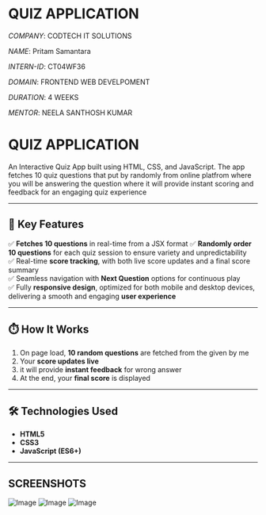 # QUIZ APPLICATION

_COMPANY_: CODTECH IT SOLUTIONS

_NAME_: Pritam Samantara

_INTERN-ID_: CT04WF36

_DOMAIN_: FRONTEND WEB DEVELPOMENT

_DURATION_: 4 WEEKS

_MENTOR_: NEELA SANTHOSH KUMAR


# QUIZ APPLICATION

An Interactive Quiz App built using HTML, CSS, and JavaScript. The app fetches 10 quiz questions that put by randomly from online platfrom where you will be answering the question where it will  provide instant scoring and feedback for an engaging quiz experience

---

## 🚀 Key Features

✅ **Fetches 10 questions** in real-time from a JSX format 
✅ **Randomly order 10  questions** for each quiz session to ensure variety and unpredictability  
✅ Real-time **score tracking**, with both live score updates and a final score summary  
✅ Seamless navigation with **Next Question**  options for continuous play  
✅ Fully **responsive design**, optimized for both mobile and desktop devices, delivering a smooth and engaging **user experience**

---

## ⏱️ How It Works  
1. On page load, **10 random questions** are fetched from the given by me
2. Your **score updates live**
3. it will provide **instant feedback** for wrong answer 
4. At the end, your **final score** is displayed  

---

## 🛠️ Technologies Used

- **HTML5**
- **CSS3**
- **JavaScript (ES6+)**

---

## SCREENSHOTS

![Image](https://github.com/user-attachments/assets/0858e7b4-99ee-4a7b-8a89-0fd7d3b0ef03)
![Image](https://github.com/user-attachments/assets/517810c1-3f6e-4ef2-b371-02d7deef2ffd)
![Image](https://github.com/user-attachments/assets/d6d31c95-eb3a-45ac-ab38-1fe4fbee71ff)
